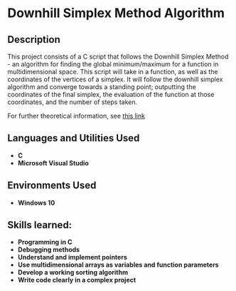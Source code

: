 <h1>Downhill Simplex Method Algorithm</h1>

<h2>Description</h2>
This project consists of a C script that follows the Downhill Simplex Method - an algorithm for finding the global minimum/maximum for a function in multidimensional space. This script will take in a function, as well as the coordinates of the vertices of a simplex. It will follow the downhill simplex algorithm and converge towards a standing point; outputting the coordinates of the final simplex, the evaluation of the function at those coordinates, and the number of steps taken. 

For further theoretical information, see [this link](https://en.wikipedia.org/wiki/Nelder%E2%80%93Mead_method)

<h2>Languages and Utilities Used</h2>

- <b>C</b> 
- <b>Microsoft Visual Studio</b>

<h2>Environments Used </h2>

- <b>Windows 10</b>

<h2>Skills learned:</h2>

- <b>Programming in C</b> 
- <b>Debugging methods</b>
- <b>Understand and implement pointers</b>
- <b>Use multidimensional arrays as variables and function parameters</b>
- <b>Develop a working sorting algorithm</b>
- <b>Write code clearly in a complex project</b>

<!--
 ```diff
- text in red
+ text in green
! text in orange
# text in gray
@@ text in purple (and bold)@@
```
--!>
